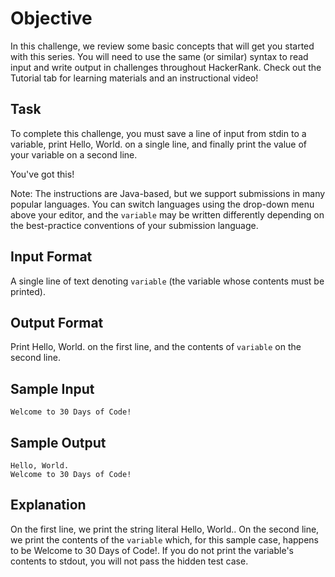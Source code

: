 # Objective

In this challenge, we review some basic concepts that will get you started with this series. You will need to use the same (or similar) syntax to read input and write output in challenges throughout HackerRank. Check out the Tutorial tab for learning materials and an instructional video!

## Task

To complete this challenge, you must save a line of input from stdin to a variable, print Hello, World. on a single line, and finally print the value of your variable on a second line.

You've got this!

Note: The instructions are Java-based, but we support submissions in many popular languages. You can switch languages using the drop-down menu above your editor, and the `variable` may be written differently depending on the best-practice conventions of your submission language.

## Input Format

A single line of text denoting `variable` (the variable whose contents must be printed).

## Output Format

Print Hello, World. on the first line, and the contents of `variable` on the second line.

## Sample Input

```
Welcome to 30 Days of Code!
```

## Sample Output

```
Hello, World. 
Welcome to 30 Days of Code!
```

## Explanation

On the first line, we print the string literal Hello, World.. On the second line, we print the contents of the `variable` which, for this sample case, happens to be Welcome to 30 Days of Code!. If you do not print the variable's contents to stdout, you will not pass the hidden test case.